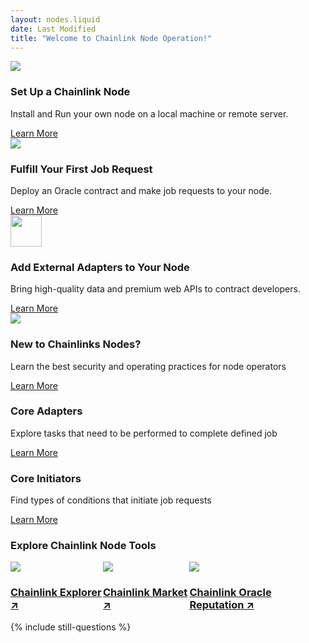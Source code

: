 ```yaml
---
layout: nodes.liquid
date: Last Modified
title: "Welcome to Chainlink Node Operation!"
---
```


<div>
  <div class="markdown-body">
    <div class="cl-featuredcard">
        <div>
          <img
            src="https://uploads-ssl.webflow.com/5e444500cbc42eeb5198206f/5e7898724c71bddf6749df17_DeFi2.svg"
            class="cl-image-featured"
          />
          <div>
            <h3>Set Up a Chainlink Node</h3>
            <p>Install and Run your own node on a local machine or remote server.</p>
          </div>
          <a
            href="/docs/running-a-chainlink-node"
            class="cl-button--ghost"
            >Learn More
          </a>
        </div>
      <div>
          <img
            src="https://uploads-ssl.webflow.com/5e444500cbc42eeb5198206f/5e7898724c71bd62c149df16_Example.svg"
            class="cl-image-featured"
          />
          <div>
          <h3>Fulfill Your First Job Request</h3>
          <p>
            Deploy an Oracle contract and make job requests to your node.
          </p>
          </div>
          <a
            href="/docs/fulfilling-requests"
            class="cl-button--ghost"
            >Learn More
          </a>
        </div>
        <div>
          <img
            src="https://uploads-ssl.webflow.com/5e444500cbc42eeb5198206f/5e7894ddbc6262c7a18da684_RequestSmall.svg"
            class="cl-image-featured"
            height="50"
          />
          <div>
          <h3>Add External Adapters to Your Node</h3>
          <p>
            Bring high-quality data and premium web APIs to contract developers.
          </p>
          </div>
          <a
            href="/docs/node-operators"
            class="cl-button--ghost"
            >Learn More
          </a>
      </div>
    </div>
    <div class="cl-section">
      <img
        src="https://uploads-ssl.webflow.com/5e444500cbc42eeb5198206f/5e789d70c115820a2354f2cc_ChainlinkProject.svg"
        class="cl-image-featured"
      />
      <h3>New to Chainlinks Nodes?</h3>
      <p>
        Learn the best security and operating practices for node operators
      </p>
      <a
        href="/chainlink-nodes/"
        class="keychainify-checked"
        >Learn More</a
      >
    </div>
    <div class="cl-section">
      <div class="cl-box cl-box__lightblue cl-featuredcard">
            <div>
              <h3>Core Adapters</h3>
              <p>
                Explore tasks that need to be performed to complete defined job
              </p>
              <a
                href="/docs/adapters"
                class="cl-button--ghost"
                >Learn More</a>
            </div>
            <div>
              <h3>Core Initiators</h3>
              <p>
                Find types of conditions that initiate job requests
              </p>
              <a
                href="/docs/initiators"
                class="cl-button--ghost"
                >Learn More</a
              >
            </div>
          </div>
    </div>
    <div class="cl-section cl-section--tools">
      <h3>Explore Chainlink Node Tools</h3>
      <div style="display:flex">
          <div class="cl-productcard">
            <a
              href="https://explorer.chain.link/"
              target="_blank"
              class="fill-div"
            >
              <img
                src="https://uploads-ssl.webflow.com/5e444500cbc42eeb5198206f/5e711676c0d8d9ee70422688_Explorer.svg"
                class="cl-image-featured"
              />
              <h3>Chainlink Explorer ↗</h3>
            </a>
          </div>
          <div class="cl-productcard">
            <a
              href="https://market.link"
              target="_blank"
              class="fill-div"
              ><img
                src="https://uploads-ssl.webflow.com/5e444500cbc42eeb5198206f/5e711675d22595473f1c0c20_Contract.svg"
                class="cl-image-featured"
              />
              <h3>Chainlink Market ↗</h3>
            </a>
          </div>
          <div class="cl-productcard">
            <a
              href="https://reputation.link/"
              target="_blank"
              class="fill-div"
              ><img
                src="https://uploads-ssl.webflow.com/5e444500cbc42eeb5198206f/5e711677c777c0bd0c747109_Nodes.svg"
                class="cl-image-featured"
              />
              <h3>Chainlink Oracle Reputation ↗</h3>
            </a>
        </div>
      </div>
    </div>
  </div>
  {% include still-questions %}
</div>
